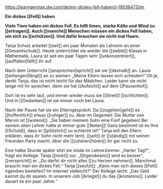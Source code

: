 https://learngerman.dw.com/de/ein-dickes-fell-haben/l-19536473/lm

**Ein dickes [[Fell]] haben**

**Viele Tiere haben ein dickes Fell. Es hilft ihnen, starke Kälte und Wind zu [[ertragen]]. Auch [[manche]] Menschen müssen ein dickes Fell haben, um sich zu [[schützen]]. Und dafür brauchen sie nicht mal Haare.**

Tanja Schulz arbeitet [[seit]] ein paar Monaten als Lehrerin an einer [[Gesamtschule]]. Heute unterrichtet sie wieder die [[siebte]] Klasse in Mathematik. Laura ist seit ein paar Tagen sehr [[unkonzentriert]], [[auffallen|fällt]] ihr auf.

Nach dem Unterricht [[ansprechen|spricht]] sie sie [[deshalb]] an. Laura [[anfangen|fängt]] an zu weinen: „Meine Eltern lassen sich scheiden!“
Oh je, denkt Tanja, das ist nicht leicht für das Mädchen. Leider kann sie nicht lange mit ihr sprechen, denn sie hat [[Aufsicht]] auf dem [[Pausenhof]].

Dort ist es sehr laut, und immer wieder muss sie [[Streit]] [[schlichten]]. Und in [[Gedanken]] ist sie immer noch bei Laura.

Nach der Pause hat sie ein Elterngespräch. Da [[zugehen|geht]] es [[hoffentlich]] etwas [[ruhiger]] zu.
Aber im Gegenteil: Die Mutter von Marvin ist [[wütend]]: „Sie haben meinem Sohn eine Fünf gegeben! Bei seinem alten Lehrer hatte er immer gute [[Noten]]! Ganz bestimmt ist es Ihre [[Schuld]], dass er [[plötzlich]] so schlecht ist!“
Tanja will den Eltern erklären, dass ihr Sohn nicht mehr lernt, [[seit]] er [[ständig]] mit seinen Freunden Party macht. Aber die [[zuhören|hören]] ihr gar nicht zu.

Eine halbe Stunde später sitzt sie müde im Lehrerzimmer. „Harter Tag?“, fragt ein Kollege. Tanja [[nickt]] nur.
„[[Irgendwann]] wird es besser“, [[verspricht]] er. „Du darfst dir nicht alles [[zu Herzen nehmen]]. Manchmal braucht man ein dickes Fell.“
Tanja [[seufzt]]: „Kann man sich dieses [[Fell]] irgendwo bestellen? Im Internet vielleicht?“
Der Kollege lacht: „Das Geld kannst du dir sparen. In unserem Job [[kriegst]] du das [[kostenlos]]. Leider dauert es ein paar Jahre.“
